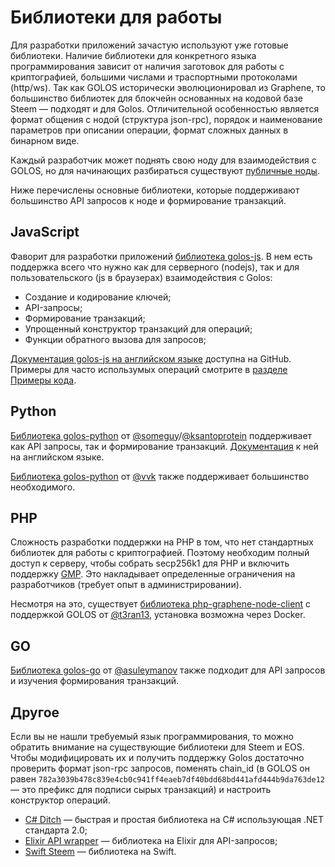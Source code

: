 # Библиотеки для работы

Для разработки приложений зачастую используют уже готовые библиотеки. Наличие библиотеки для конкретного языка программирования зависит от наличия заготовок для работы с криптографией, большими числами и траспортными протоколами \(http/ws\). Так как GOLOS исторически эволюционировал из Graphene, то большинство библиотек для блокчейн основанных на кодовой базе Steem — подходят и для Golos. Отличительной особенностью является формат общения с нодой \(структура json-rpc\), порядок и наименование параметров при описании операции, формат сложных данных в бинарном виде.

Каждый разработчик может поднять свою ноду для взаимодействия с GOLOS, но для начинающих разбираться существуют [публичные ноды](https://golos.id/nodes).

Ниже перечислены основные библиотеки, которые поддерживают большинство API запросов к ноде и формирование транзакций.

## JavaScript

Фаворит для разработки приложений [библиотека golos-js](https://github.com/golos-blockchain/golos-js). В нем есть поддержка всего что нужно как для серверного \(nodejs\), так и для пользовательского \(js в браузерах\) взаимодействия с Golos:

* Создание и кодирование ключей;
* API-запросы;
* Формирование транзакций;
* Упрощенный конструктор транзакций для операций;
* Функции обратного вызова для запросов;

[Документация golos-js на английском языке](https://github.com/golos-blockchain/golos-js/tree/master/doc) доступна на GitHub. Примеры для часто использумых операций смотрите в [разделе Примеры кода](code-examples.md).

## Python

[Библиотека golos-python](https://github.com/Privex/golos-python) от [@someguy](https://golos.id/@someguy123)/[@ksantoprotein](https://golos.id/@ksantoprotein) поддерживает как API запросы, так и формирование транзакций. [Документация](https://golos-python.readthedocs.io/en/latest/index.html) к ней на английском языке.

[Библиотека golos-python](https://github.com/bitfag/golos-python) от [@vvk](https://golos.id/@vvk) также поддерживает большинство необходимого.

## PHP

Сложность разработки поддержки на PHP в том, что нет стандартных библиотек для работы с криптографией. Поэтому необходим полный доступ к серверу, чтобы собрать secp256k1 для PHP и включить поддержку [GMP](https://ru.wikipedia.org/wiki/GNU_Multi-Precision_Library). Это накладывает определенные ограничения на разработчиков \(требует опыт в администрировании\).

Несмотря на это, существует [библиотека php-graphene-node-client](https://github.com/t3ran13/php-graphene-node-client/) с поддержкой GOLOS от [@t3ran13](https://golos.id/@t3ran13), установка возможна через Docker.

## GO

[Библиотека golos-go](https://github.com/golos-blockchain/golos-go) от [@asuleymanov](https://golos.id/@asuleymanov) также подходит для API запросов и изучения формирования транзакций.

## Другое

Если вы не нашли требуемый язык программирования, то можно обратить внимание на существующие библиотеки для Steem и EOS. Чтобы модифицировать их и получить поддержку Golos достаточно проверить формат json-rpc запросов, поменять chain\_id \(в GOLOS он равен `782a3039b478c839e4cb0c941ff4eaeb7df40bdd68bd441afd444b9da763de12` — это префикс для подписи сырых транзакций\) и настроить конструктор операций.

* [C\# Ditch](https://github.com/Chainers/Ditch) — быстрая и простая библиотека на C\# использующая .NET стандарта 2.0;
* [Elixir API wrapper](https://github.com/metachaos-systems/steemex) — библиотека на Elixir для API-запросов;
* [Swift Steem](https://github.com/steemit/swift-steem) — библиотека на Swift.

